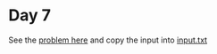 # Day 7 

See the [problem here](https://adventofcode.com/2022/day/7) and copy the input into [input.txt](./input.txt)
